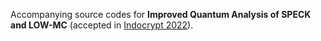 Accompanying source codes for **Improved Quantum Analysis of SPECK and LOW-MC** (accepted in [Indocrypt 2022](https://www.tcgcrest.org/indocrypt-2022/)).
